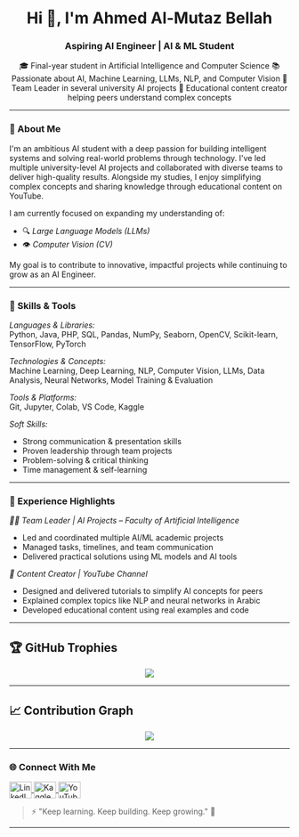 <h1 align="center">Hi 👋, I'm Ahmed Al-Mutaz Bellah</h1>
<h3 align="center">Aspiring AI Engineer | AI & ML Student </h3>

<p align="center">
🎓 Final-year student in Artificial Intelligence and Computer Science  
📚 Passionate about AI, Machine Learning, LLMs, NLP, and Computer Vision  
🧠 Team Leader in several university AI projects  
🎥 Educational content creator helping peers understand complex concepts  
</p>

---

### 🚀 About Me

I'm an ambitious AI student with a deep passion for building intelligent systems and solving real-world problems through technology. I've led multiple university-level AI projects and collaborated with diverse teams to deliver high-quality results. Alongside my studies, I enjoy simplifying complex concepts and sharing knowledge through educational content on YouTube.

I am currently focused on expanding my understanding of:
- 🔍 *Large Language Models (LLMs)*
- 👁 *Computer Vision (CV)*

My goal is to contribute to innovative, impactful projects while continuing to grow as an AI Engineer.

---

### 🔧 Skills & Tools

*Languages & Libraries:*  
Python, Java, PHP, SQL, Pandas, NumPy, Seaborn, OpenCV, Scikit-learn, TensorFlow, PyTorch  

*Technologies & Concepts:*  
Machine Learning, Deep Learning, NLP, Computer Vision, LLMs, Data Analysis, Neural Networks, Model Training & Evaluation  

*Tools & Platforms:*  
Git, Jupyter, Colab, VS Code, Kaggle  

*Soft Skills:*  
- Strong communication & presentation skills  
- Proven leadership through team projects  
- Problem-solving & critical thinking  
- Time management & self-learning  

---

### 📂 Experience Highlights

*👨‍💻 Team Leader | AI Projects – Faculty of Artificial Intelligence*  
- Led and coordinated multiple AI/ML academic projects  
- Managed tasks, timelines, and team communication  
- Delivered practical solutions using ML models and AI tools  

*🎥 Content Creator | YouTube Channel*  
- Designed and delivered tutorials to simplify AI concepts for peers  
- Explained complex topics like NLP and neural networks in Arabic  
- Developed educational content using real examples and code  

---

## 🏆 GitHub Trophies

<p align="center">
  <img src="https://github-profile-trophy.vercel.app/?username=Ahmed-AlMutaz&theme=dracula" />
</p>

---

## 📈 Contribution Graph

<p align="center">
  <img src="https://github-readme-activity-graph.vercel.app/graph?username=Ahmed-AlMutaz&theme=tokyo-night" />
</p>

---

### 🌐 Connect With Me

<p align="left">
  <a href="https://linkedin.com/in/ahmed-almutaz-bellah/" target="blank">
    <img align="center" src="https://raw.githubusercontent.com/rahuldkjain/github-profile-readme-generator/master/src/images/icons/Social/linked-in-alt.svg" alt="LinkedIn" height="30" width="40" />
  </a>
  <a href="https://kaggle.com/ahmedelshiekh792" target="blank">
    <img align="center" src="https://raw.githubusercontent.com/rahuldkjain/github-profile-readme-generator/master/src/images/icons/Social/kaggle.svg" alt="Kaggle" height="30" width="40" />
  </a>
  <a href="https://www.youtube.com/@ahmed_al-mutaz_bellah" target="blank">
    <img align="center" src="https://raw.githubusercontent.com/rahuldkjain/github-profile-readme-generator/master/src/images/icons/Social/youtube.svg" alt="YouTube" height="30" width="40" />
  </a>
</p>

> ⚡ "Keep learning. Keep building. Keep growing." 💪

---

